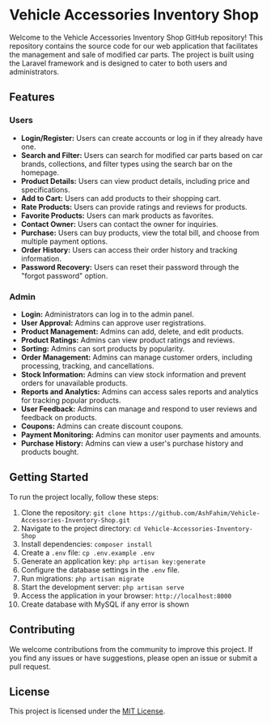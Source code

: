 # Vehicle Accessories Inventory Shop

Welcome to the Vehicle Accessories Inventory Shop GitHub repository! This repository contains the source code for our web application that facilitates the management and sale of modified car parts. The project is built using the Laravel framework and is designed to cater to both users and administrators.

## Features

### Users
- **Login/Register:** Users can create accounts or log in if they already have one.
- **Search and Filter:** Users can search for modified car parts based on car brands, collections, and filter types using the search bar on the homepage.
- **Product Details:** Users can view product details, including price and specifications.
- **Add to Cart:** Users can add products to their shopping cart.
- **Rate Products:** Users can provide ratings and reviews for products.
- **Favorite Products:** Users can mark products as favorites.
- **Contact Owner:** Users can contact the owner for inquiries.
- **Purchase:** Users can buy products, view the total bill, and choose from multiple payment options.
- **Order History:** Users can access their order history and tracking information.
- **Password Recovery:** Users can reset their password through the "forgot password" option.

### Admin
- **Login:** Administrators can log in to the admin panel.
- **User Approval:** Admins can approve user registrations.
- **Product Management:** Admins can add, delete, and edit products.
- **Product Ratings:** Admins can view product ratings and reviews.
- **Sorting:** Admins can sort products by popularity.
- **Order Management:** Admins can manage customer orders, including processing, tracking, and cancellations.
- **Stock Information:** Admins can view stock information and prevent orders for unavailable products.
- **Reports and Analytics:** Admins can access sales reports and analytics for tracking popular products.
- **User Feedback:** Admins can manage and respond to user reviews and feedback on products.
- **Coupons:** Admins can create discount coupons.
- **Payment Monitoring:** Admins can monitor user payments and amounts.
- **Purchase History:** Admins can view a user's purchase history and products bought.

## Getting Started

To run the project locally, follow these steps:

1. Clone the repository: `git clone https://github.com/AshFahim/Vehicle-Accessories-Inventory-Shop.git`
2. Navigate to the project directory: `cd Vehicle-Accessories-Inventory-Shop`
3. Install dependencies: `composer install`
4. Create a `.env` file: `cp .env.example .env`
5. Generate an application key: `php artisan key:generate`
6. Configure the database settings in the `.env` file.
7. Run migrations: `php artisan migrate`
8. Start the development server: `php artisan serve`
9. Access the application in your browser: `http://localhost:8000`
10. Create database with MySQL if any error is shown

## Contributing

We welcome contributions from the community to improve this project. If you find any issues or have suggestions, please open an issue or submit a pull request.

## License

This project is licensed under the [MIT License](LICENSE).
